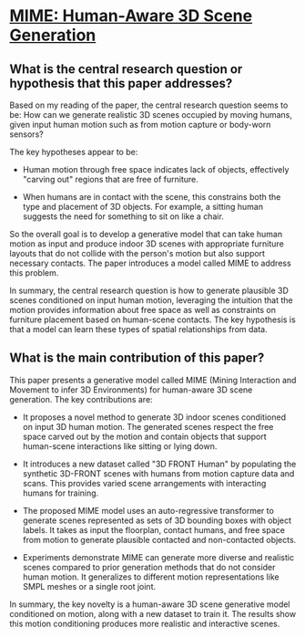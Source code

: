 # [MIME: Human-Aware 3D Scene Generation](https://arxiv.org/abs/2212.04360)

## What is the central research question or hypothesis that this paper addresses?

 Based on my reading of the paper, the central research question seems to be: How can we generate realistic 3D scenes occupied by moving humans, given input human motion such as from motion capture or body-worn sensors? 

The key hypotheses appear to be:

- Human motion through free space indicates lack of objects, effectively "carving out" regions that are free of furniture. 

- When humans are in contact with the scene, this constrains both the type and placement of 3D objects. For example, a sitting human suggests the need for something to sit on like a chair.

So the overall goal is to develop a generative model that can take human motion as input and produce indoor 3D scenes with appropriate furniture layouts that do not collide with the person's motion but also support necessary contacts. The paper introduces a model called MIME to address this problem.

In summary, the central research question is how to generate plausible 3D scenes conditioned on input human motion, leveraging the intuition that the motion provides information about free space as well as constraints on furniture placement based on human-scene contacts. The key hypothesis is that a model can learn these types of spatial relationships from data.


## What is the main contribution of this paper?

 This paper presents a generative model called MIME (Mining Interaction and Movement to infer 3D Environments) for human-aware 3D scene generation. The key contributions are:

- It proposes a novel method to generate 3D indoor scenes conditioned on input 3D human motion. The generated scenes respect the free space carved out by the motion and contain objects that support human-scene interactions like sitting or lying down. 

- It introduces a new dataset called "3D FRONT Human" by populating the synthetic 3D-FRONT scenes with humans from motion capture data and scans. This provides varied scene arrangements with interacting humans for training.

- The proposed MIME model uses an auto-regressive transformer to generate scenes represented as sets of 3D bounding boxes with object labels. It takes as input the floorplan, contact humans, and free space from motion to generate plausible contacted and non-contacted objects.

- Experiments demonstrate MIME can generate more diverse and realistic scenes compared to prior generation methods that do not consider human motion. It generalizes to different motion representations like SMPL meshes or a single root joint.

In summary, the key novelty is a human-aware 3D scene generative model conditioned on motion, along with a new dataset to train it. The results show this motion conditioning produces more realistic and interactive scenes.
